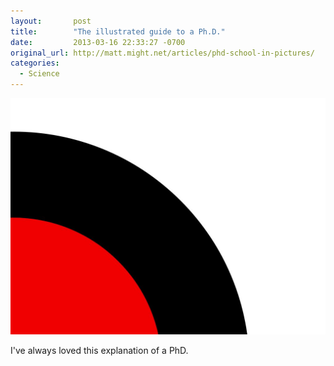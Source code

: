 ```yaml
---
layout:       post
title:        "The illustrated guide to a Ph.D."
date:         2013-03-16 22:33:27 -0700
original_url: http://matt.might.net/articles/phd-school-in-pictures/
categories:
  - Science
---
```




 ![PhDKnowledge.011.jpg](/assets/import/33fef2267603fbce2935e8fc5eb919ad.jpg) 

 I've always loved this explanation of a PhD.
